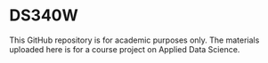 # DS340W
This GitHub repository is for academic purposes only. The materials uploaded here is for a course project on Applied Data Science.
